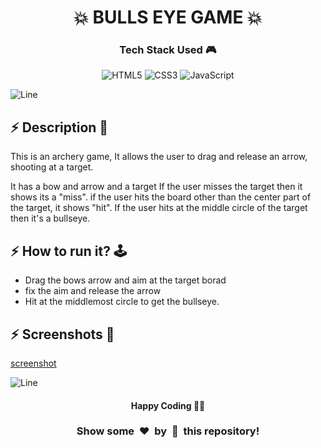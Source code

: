 <h1 align='center'><b>💥 BULLS EYE GAME 💥</b></h1>

<h3 align='center'>Tech Stack Used 🎮</h3>

<div align='center'>

  ![HTML5](https://img.shields.io/badge/html5-%23E34F26.svg?style=for-the-badge&logo=html5&logoColor=white)
  ![CSS3](https://img.shields.io/badge/css3-%231572B6.svg?style=for-the-badge&logo=css3&logoColor=white)
  ![JavaScript](https://img.shields.io/badge/javascript-%23323330.svg?style=for-the-badge&logo=javascript&logoColor=%23F7DF1E)
</div>


![Line](https://github.com/Avdhesh-Varshney/WebMasterLog/assets/114330097/4b78510f-a941-45f8-a9d5-80ed0705e847)

<!-- -------------------------------------------------------------------------------------------------------------- -->

## :zap: Description 📃

This is an archery game, It allows the user to drag and release an arrow, shooting at a target. 

It has a bow and arrow and a target
If the user misses the target then it shows its a "miss".
if the user hits the board other than the center part of the target, it shows "hit".
If the user hits at the middle circle of the target then it's a bullseye.


## :zap: How to run it? 🕹️

- Drag the bows arrow and aim at the target borad
- fix the aim and release the arrow
- Hit at the middlemost circle to get the bullseye.


## :zap: Screenshots 📸

[screenshot](./screenshot.webp)

![Line](https://github.com/Avdhesh-Varshney/WebMasterLog/assets/114330097/4b78510f-a941-45f8-a9d5-80ed0705e847)

<!-- -------------------------------------------------------------------------------------------------------------- -->

<h4 align='center'>Happy Coding 🧑‍💻</h4>

<h3 align="center">Show some &nbsp;❤️&nbsp; by &nbsp;🌟&nbsp; this repository!</h3>
